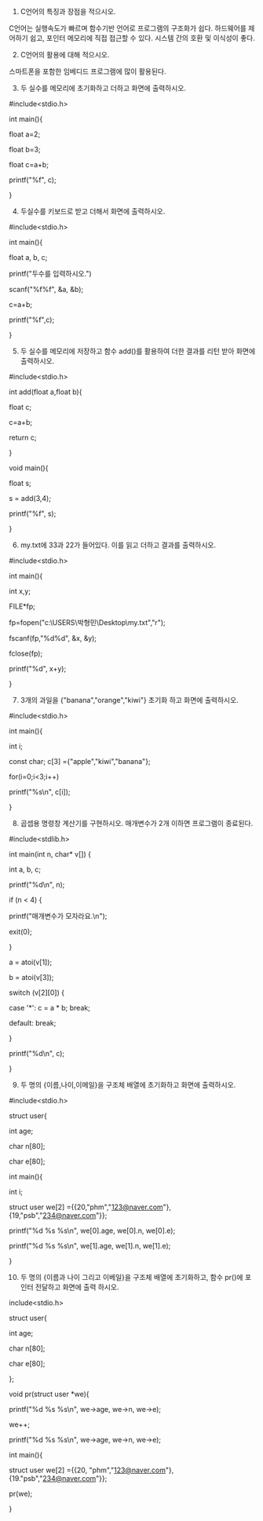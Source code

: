 1. C언어의 특징과 장점을 적으시오.

C언어는 실행속도가 빠르며 함수기반 언어로 프로그램의 구조화가 쉽다. 하드웨어를 제어하기 쉽고, 포인터 메모리에 직접 접근할 수 있다. 시스템 간의 호환 및
이식성이 좋다.

2. C언어의 활용에 대해 적으시오. 

스마트폰을 포함한 임베디드 프로그램에 많이 활용된다.

3. 두 실수를 메모리에 초기화하고 더하고 화면에 출력하시오.

#include<stdio.h>

int main(){

float a=2;

float b=3;

float c=a+b;

printf("%f", c);

}

4. 두실수를 키보드로 받고 더해서 화면에 출력하시오.

#include<stdio.h>

int main(){

float a, b, c;

printf("두수를 입력하시오.")

scanf("%f%f", &a, &b);

c=a+b;

printf("%f",c);

}

5. 두 실수를 메모리에 저장하고 함수 add()를 활용하여 더한 결과를 리턴 받아 화면에 출력하시오.

#include<stdio.h>

int add(float a,float b){

float c;

c=a+b;

return c;

}

void main(){

float s;

s = add(3,4);

printf("%f", s);

}

6. my.txt에 33과 22가 들어있다. 이를 읽고 더하고 결과를 출력하시오.

#include<stdio.h>

int main(){

int x,y;

FILE*fp;

fp=fopen("c:\\USERS\\박형민\\Desktop\\my.txt","r");

fscanf(fp,"%d%d", &x, &y);

fclose(fp);

printf("%d", x+y);

}

7. 3개의 과일을 {"banana","orange","kiwi"} 초기화 하고 화면에 출력하시오.

#include<stdio.h>

int main(){

int i;

const char; c[3] ={"apple","kiwi","banana"};

for(i=0;i<3;i++)

printf("%s\n", c[i]);

}

8. 곱셉용 명령창 계산기를 구현하시오. 매개변수가 2개 이하면 프로그램이 종료된다.

#include<stdlib.h>

int main(int n, char* v[]) {

int a, b, c;

printf("%d\n", n);

if (n < 4) {

printf("매개변수가 모자라요.\n");

exit(0);

}

a = atoi(v[1]);

b = atoi(v[3]);

switch (v[2][0]) {

case '*': c = a * b; break;

default: break;

}

printf("%d\n", c);

}

9. 두 명의 {이름,나이,이메일}을 구조체 배열에 초기화하고 화면에 출력하시오.

#include<stdio.h>

struct user{

int age;

char n[80];

char e[80];

int main(){

int i;

struct user we[2] ={{20,"phm","123@naver.com"},{19,"psb","234@naver.com"}};

printf("%d %s %s\n", we[0].age, we[0].n, we[0].e);

printf("%d %s %s\n", we[1].age, we[1].n, we[1].e);

}


10. 두 명의 {이름과 나이 그리고 이베일}을 구조체 배열에 초기화하고, 함수 pr()에 포인터 전달하고 화면에 출력 하시오.

include<stdio.h>

struct user{

int age;

char n[80];

char e[80];

};

void pr(struct user *we){

printf("%d %s %s\n", we->age, we->n, we->e);

we++;

printf("%d %s %s\n", we->age, we->n, we->e);

int main(){

struct user we[2] ={{20, "phm","123@naver.com"},{19."psb","234@naver.com"}};

pr(we);

}
